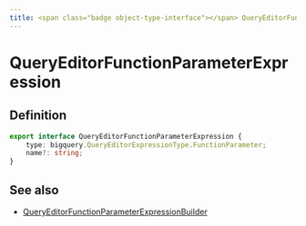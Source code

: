 ```yaml
---
title: <span class="badge object-type-interface"></span> QueryEditorFunctionParameterExpression
---
```

# <span class="badge object-type-interface"></span> QueryEditorFunctionParameterExpression

## Definition

```typescript
export interface QueryEditorFunctionParameterExpression {
	type: bigquery.QueryEditorExpressionType.FunctionParameter;
	name?: string;
}

```
## See also

 * <span class="badge builder"></span> [QueryEditorFunctionParameterExpressionBuilder](./builder-QueryEditorFunctionParameterExpressionBuilder.md)
